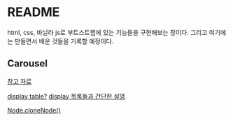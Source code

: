 # README

html, css, 바닐라 js로 부트스트랩에 있는 기능들을 구현해보는 장이다. 그리고 여기에는 만들면서 배운 것들을 기록할 예정이다.

## Carousel

[참고 자료](https://im-developer.tistory.com/97)

[display table?](https://www.codingfactory.net/10776) [display 목록들과 간단한 설명](https://www.w3schools.com/jsref/prop_style_display.asp)

[Node.cloneNode()](https://developer.mozilla.org/ko/docs/Web/API/Node/cloneNode)